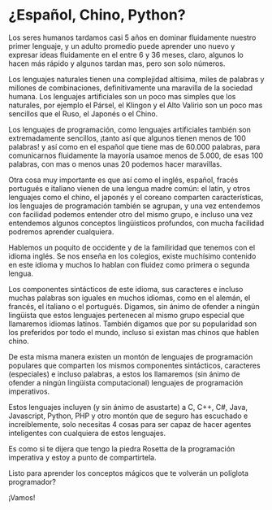 # ¿Español, Chino, Python?

Los seres humanos tardamos casi 5 años en dominar fluidamente nuestro primer lenguaje, y un adulto promedio puede aprender uno nuevo y expresar ideas fluidamente en el entre 6 y 36 meses, claro, algunos lo hacen más rápido y algunos tardan mas, pero son solo números.

Los lenguajes naturales tienen una complejidad altísima, miles de palabras y millones de combinaciones, definitivamente una maravilla de la sociedad humana. Los lenguajes artificiales son un poco mas simples que los naturales, por ejemplo el Pársel, el Klingon y el Alto Valirio son un poco mas sencillos que el Ruso, el Japonés o el Chino.

Los lenguajes de programación, como lenguajes artificiales también son extremadamente sencillos, ¡tanto así que algunos tienen menos de 100 palabras! y así como en el español que tiene mas de 60.000 palabras, para comunicarnos fluidamente la mayoría usamoe menos de 5.000, de esas 100 palabras, con mas o menos unas 20 podemos hacer maravillas.

Otra cosa muy importante es que así como el inglés, español, fracés portugués e italiano vienen de una lengua madre común: el latín, y otros lenguajes como el chino, el japonés y el coreano comparten características, los lenguajes de programación también se agrupan, y una vez entendemos con facilidad podemos entender otro del mismo grupo, e incluso una vez entendemos algunos conceptos lingüisticos profundos, con mucha facilidad podremos aprender cualquiera.

Hablemos un poquito de occidente y de la familiridad que tenemos con el idioma inglés. Se nos enseña en los colegios, existe muchísimo contenido en este idioma y muchos lo hablan con fluidez como primera o segunda lengua.

Los componentes sintácticos de este idioma, sus caracteres e incluso muchas palabras son iguales en muchos idiomas, como en el alemán, el francés, el italiano o el portugués. Digamos, sin ánimo de ofender a ningún lingüista que estos lenguajes pertenecen al mismo grupo especial que llamaremos idiomas latinos. También digamos que por su popularidad son los preferidos por todo el mundo, incluso si existan mas chinos que hablen chino.

De esta misma manera existen un montón de lenguajes de programación populares que comparten los mismos componentes sintácticos, caracteres (especiales) e incluso palabras, a estos los llamaremos (sin ánimo de ofender a ningún lingüista computacional) lenguajes de programación imperativos.

Estos lenguajes incluyen (y sin ánimo de asustarte) a C, C++, C#, Java, Javascript, Python, PHP y otro montón que de seguro has escuchado e increiblemente, solo necesitas 4 cosas para ser capaz de hacer agentes inteligentes con cualquiera de estos lenguajes.

Es como si te dijera que tengo la piedra Rosetta de la programación imperativa y estoy a punto de compartirtela.

Listo para aprender los conceptos mágicos que te volverán un políglota programador?

¡Vamos!